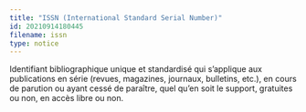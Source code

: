 ```yaml
---
title: "ISSN (International Standard Serial Number)"
id: 20210914180445
filename: issn
type: notice
---
```


Identifiant bibliographique unique et standardisé qui s’applique aux publications en série (revues, magazines, journaux, bulletins, etc.), en cours de parution ou ayant cessé de paraître, quel qu’en soit le support, gratuites ou non, en accès libre ou non.

